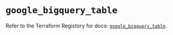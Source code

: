 # `google_bigquery_table`

Refer to the Terraform Registory for docs: [`google_bigquery_table`](https://registry.terraform.io/providers/hashicorp/google/5.2.0/docs/resources/bigquery_table).
